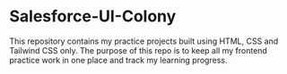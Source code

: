 # Salesforce-UI-Colony
This repository contains my practice projects built using HTML, CSS and Tailwind CSS only. The purpose of this repo is to keep all my frontend practice work in one place and track my learning progress.
